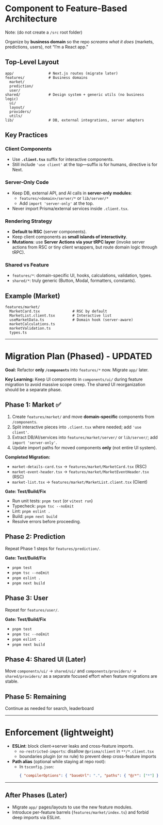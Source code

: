 # Component to Feature-Based Architecture 
Note: (do not create a `/src` root folder)

Organize by **business domain** so the repo *screams what it does* (markets, predictions, users), not “I’m a React app.”

## Top-Level Layout
```
app/                # Next.js routes (migrate later)
features/           # Business domains
  market/
  prediction/
  user/
shared/             # Design system + generic utils (no business logic)
  ui/
  layout/
  providers/
  utils/
lib/                # DB, external integrations, server adapters
```

## Key Practices

### Client Components
- Use **`.client.tsx`** suffix for interactive components.
- Still include `'use client'` at the top—suffix is for humans, directive is for Next.

### Server-Only Code
- Keep DB, external API, and AI calls in **server-only modules**:
  - `features/<domain>/server/*` or `lib/server/*`
  - Add `import 'server-only'` at the top.
- Never import Prisma/external services inside `.client.tsx`.

### Rendering Strategy
- **Default to RSC** (server components).
- Keep client components as **small islands of interactivity**.
- **Mutations**: use **Server Actions via your tRPC layer** (invoke server actions from RSC or tiny client wrappers, but route domain logic through tRPC).

### Shared vs Feature
- `features/*`: domain-specific UI, hooks, calculations, validation, types.
- `shared/*`: truly generic (Button, Modal, formatters, constants).

## Example (Market)
```
features/market/
  MarketCard.tsx               # RSC by default
  MarketList.client.tsx        # Interactive list
  useMarketData.ts             # Domain hook (server-aware)
  marketCalculations.ts
  marketValidation.ts
  types.ts
```

---

# Migration Plan (Phased) - UPDATED

**Goal:** Refactor **only `/components`** into `features/*` now. Migrate `app/` later.

**Key Learning:** Keep UI components in `components/ui/` during feature migration to avoid massive scope creep. The shared UI reorganization should be a separate phase.

## Phase 1: Market ✅ 
1. Create `features/market/` and move **domain-specific** components from `/components`.
2. Split interactive pieces into `.client.tsx` where needed; add `'use client'`.
3. Extract DB/AI/services into `features/market/server/` or `lib/server/`; add `import 'server-only'`.
4. Update import paths for moved components **only** (not entire UI system).

**Completed Migration:**
- `market-details-card.tsx` → `features/market/MarketCard.tsx` (RSC)
- `market-event-header.tsx` → `features/market/MarketEventHeader.tsx` (RSC)  
- `market-list.tsx` → `features/market/MarketList.client.tsx` (Client)

**Gate: Test/Build/Fix**
- Run unit tests: `pnpm test` (or `vitest run`)
- Typecheck: `pnpm tsc --noEmit`
- Lint: `pnpm eslint .`
- Build: `pnpm next build`
- Resolve errors before proceeding.

## Phase 2: Prediction
Repeat Phase 1 steps for `features/prediction/`.

**Gate: Test/Build/Fix**
- `pnpm test`
- `pnpm tsc --noEmit`
- `pnpm eslint .`
- `pnpm next build`

## Phase 3: User
Repeat for `features/user/`.

**Gate: Test/Build/Fix**
- `pnpm test`
- `pnpm tsc --noEmit`
- `pnpm eslint .`
- `pnpm next build`

## Phase 4: Shared UI (Later)
Move `components/ui/` → `shared/ui/` and `components/providers/` → `shared/providers/` as a separate focused effort when feature migrations are stable.

## Phase 5: Remaining
Continue as needed for search, leaderboard

---

# Enforcement (lightweight)

- **ESLint**: block client→server leaks and cross-feature imports.
  - `no-restricted-imports`: disallow `@prisma/client` in `**/*.client.tsx`
  - boundaries plugin (or nx rule) to prevent deep cross-feature imports
- **Path alias** (optional while staying at repo root):
  - In `tsconfig.json`:
    ```json
    { "compilerOptions": { "baseUrl": ".", "paths": { "@/*": ["*"] } } }
    ```

---

## After Phases (Later)
- Migrate `app/` pages/layouts to use the new feature modules.
- Introduce per-feature barrels (`features/market/index.ts`) and forbid deep imports via ESLint.

